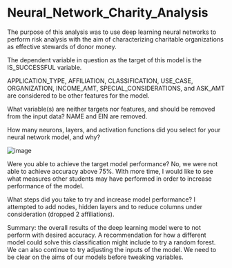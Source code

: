 # Neural_Network_Charity_Analysis

The purpose of this analysis was to use deep learning neural networks to perform risk analysis with the aim of characterizing charitable organizations as effective stewards of donor money.

The dependent variable in question as the target of this model is the IS_SUCCESSFUL variable.

APPLICATION_TYPE, AFFILIATION, CLASSIFICATION, USE_CASE, ORGANIZATION, INCOME_AMT, SPECIAL_CONSIDERATIONS, and ASK_AMT are considered to be other features for the model.

What variable(s) are neither targets nor features, and should be removed from the input data?  NAME and EIN are removed.

How many neurons, layers, and activation functions did you select for your neural network model, and why?

![image](https://user-images.githubusercontent.com/76413899/119932395-d6f71680-bf48-11eb-8b5e-f7a952320a9a.png)

Were you able to achieve the target model performance?  No, we were not able to achieve accuracy above 75%. With more time, I would like to see what measures other students may have performed in order to increase performance of the model. 

What steps did you take to try and increase model performance? I attempted to add nodes, hidden layers and to reduce columns under consideration (dropped 2 affiliations).

Summary: the overall results of the deep learning model were to not perform with desired accuracy. A recommendation for how a different model could solve this classification might include to try a random forest. We can also continue to try adjusting the inputs of the model. We need to be clear on the aims of our models before tweaking variables.

